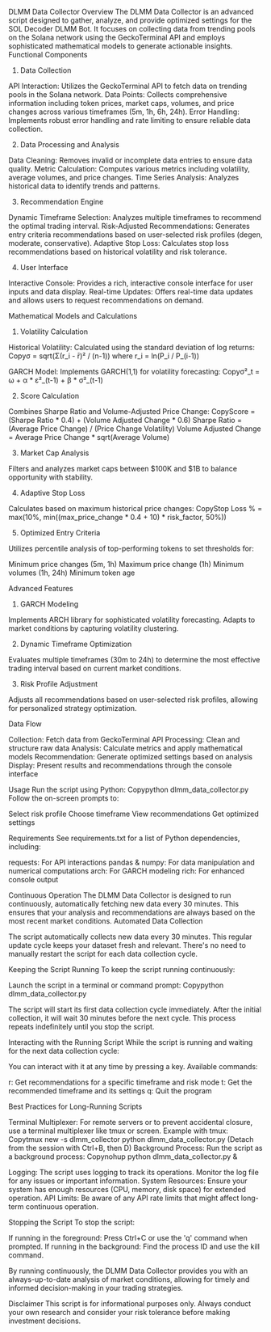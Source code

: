 DLMM Data Collector
Overview
The DLMM Data Collector is an advanced script designed to gather, analyze, and provide optimized settings for the SOL Decoder DLMM Bot. It focuses on collecting data from trending pools on the Solana network using the GeckoTerminal API and employs sophisticated mathematical models to generate actionable insights.
Functional Components
1. Data Collection

API Interaction: Utilizes the GeckoTerminal API to fetch data on trending pools in the Solana network.
Data Points: Collects comprehensive information including token prices, market caps, volumes, and price changes across various timeframes (5m, 1h, 6h, 24h).
Error Handling: Implements robust error handling and rate limiting to ensure reliable data collection.

2. Data Processing and Analysis

Data Cleaning: Removes invalid or incomplete data entries to ensure data quality.
Metric Calculation: Computes various metrics including volatility, average volumes, and price changes.
Time Series Analysis: Analyzes historical data to identify trends and patterns.

3. Recommendation Engine

Dynamic Timeframe Selection: Analyzes multiple timeframes to recommend the optimal trading interval.
Risk-Adjusted Recommendations: Generates entry criteria recommendations based on user-selected risk profiles (degen, moderate, conservative).
Adaptive Stop Loss: Calculates stop loss recommendations based on historical volatility and risk tolerance.

4. User Interface

Interactive Console: Provides a rich, interactive console interface for user inputs and data display.
Real-time Updates: Offers real-time data updates and allows users to request recommendations on demand.

Mathematical Models and Calculations
1. Volatility Calculation

Historical Volatility: Calculated using the standard deviation of log returns:
Copyσ = sqrt(Σ(r_i - r̄)² / (n-1))
where r_i = ln(P_i / P_(i-1))

GARCH Model: Implements GARCH(1,1) for volatility forecasting:
Copyσ²_t = ω + α * ε²_(t-1) + β * σ²_(t-1)


2. Score Calculation

Combines Sharpe Ratio and Volume-Adjusted Price Change:
CopyScore = (Sharpe Ratio * 0.4) + (Volume Adjusted Change * 0.6)
Sharpe Ratio = (Average Price Change) / (Price Change Volatility)
Volume Adjusted Change = Average Price Change * sqrt(Average Volume)


3. Market Cap Analysis

Filters and analyzes market caps between $100K and $1B to balance opportunity with stability.

4. Adaptive Stop Loss

Calculates based on maximum historical price changes:
CopyStop Loss % = max(10%, min((max_price_change * 0.4 + 10) * risk_factor, 50%))


5. Optimized Entry Criteria

Utilizes percentile analysis of top-performing tokens to set thresholds for:

Minimum price changes (5m, 1h)
Maximum price change (1h)
Minimum volumes (1h, 24h)
Minimum token age



Advanced Features
1. GARCH Modeling

Implements ARCH library for sophisticated volatility forecasting.
Adapts to market conditions by capturing volatility clustering.

2. Dynamic Timeframe Optimization

Evaluates multiple timeframes (30m to 24h) to determine the most effective trading interval based on current market conditions.

3. Risk Profile Adjustment

Adjusts all recommendations based on user-selected risk profiles, allowing for personalized strategy optimization.

Data Flow

Collection: Fetch data from GeckoTerminal API
Processing: Clean and structure raw data
Analysis: Calculate metrics and apply mathematical models
Recommendation: Generate optimized settings based on analysis
Display: Present results and recommendations through the console interface

Usage
Run the script using Python:
Copypython dlmm_data_collector.py
Follow the on-screen prompts to:

Select risk profile
Choose timeframe
View recommendations
Get optimized settings

Requirements
See requirements.txt for a list of Python dependencies, including:

requests: For API interactions
pandas & numpy: For data manipulation and numerical computations
arch: For GARCH modeling
rich: For enhanced console output

Continuous Operation
The DLMM Data Collector is designed to run continuously, automatically fetching new data every 30 minutes. This ensures that your analysis and recommendations are always based on the most recent market conditions.
Automated Data Collection

The script automatically collects new data every 30 minutes.
This regular update cycle keeps your dataset fresh and relevant.
There's no need to manually restart the script for each data collection cycle.

Keeping the Script Running
To keep the script running continuously:

Launch the script in a terminal or command prompt:
Copypython dlmm_data_collector.py

The script will start its first data collection cycle immediately.
After the initial collection, it will wait 30 minutes before the next cycle.
This process repeats indefinitely until you stop the script.

Interacting with the Running Script
While the script is running and waiting for the next data collection cycle:

You can interact with it at any time by pressing a key.
Available commands:

r: Get recommendations for a specific timeframe and risk mode
t: Get the recommended timeframe and its settings
q: Quit the program



Best Practices for Long-Running Scripts

Terminal Multiplexer: For remote servers or to prevent accidental closure, use a terminal multiplexer like tmux or screen.
Example with tmux:
Copytmux new -s dlmm_collector
python dlmm_data_collector.py
(Detach from the session with Ctrl+B, then D)
Background Process: Run the script as a background process:
Copynohup python dlmm_data_collector.py &

Logging: The script uses logging to track its operations. Monitor the log file for any issues or important information.
System Resources: Ensure your system has enough resources (CPU, memory, disk space) for extended operation.
API Limits: Be aware of any API rate limits that might affect long-term continuous operation.

Stopping the Script
To stop the script:

If running in the foreground: Press Ctrl+C or use the 'q' command when prompted.
If running in the background: Find the process ID and use the kill command.

By running continuously, the DLMM Data Collector provides you with an always-up-to-date analysis of market conditions, allowing for timely and informed decision-making in your trading strategies.

Disclaimer
This script is for informational purposes only. Always conduct your own research and consider your risk tolerance before making investment decisions.